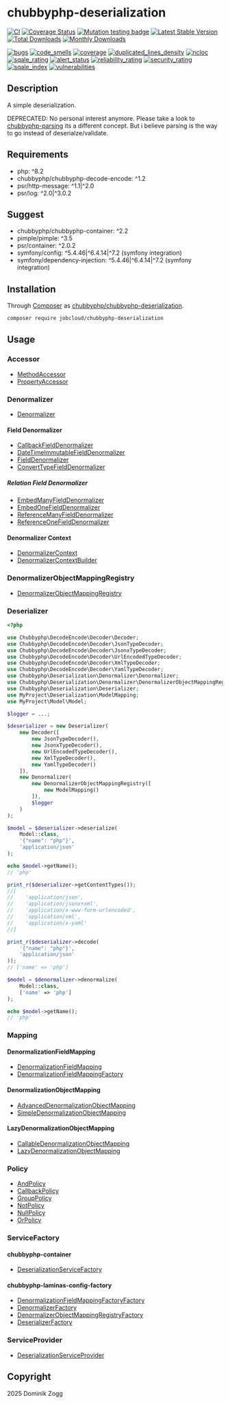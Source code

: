 # chubbyphp-deserialization

[![CI](https://github.com/chubbyphp/chubbyphp-deserialization/actions/workflows/ci.yml/badge.svg)](https://github.com/chubbyphp/chubbyphp-deserialization/actions/workflows/ci.yml)
[![Coverage Status](https://coveralls.io/repos/github/chubbyphp/chubbyphp-deserialization/badge.svg?branch=master)](https://coveralls.io/github/chubbyphp/chubbyphp-deserialization?branch=master)
[![Mutation testing badge](https://img.shields.io/endpoint?style=flat&url=https%3A%2F%2Fbadge-api.stryker-mutator.io%2Fgithub.com%2Fchubbyphp%2Fchubbyphp-deserialization%2Fmaster)](https://dashboard.stryker-mutator.io/reports/github.com/chubbyphp/chubbyphp-deserialization/master)
[![Latest Stable Version](https://poser.pugx.org/chubbyphp/chubbyphp-deserialization/v)](https://packagist.org/packages/chubbyphp/chubbyphp-deserialization)
[![Total Downloads](https://poser.pugx.org/chubbyphp/chubbyphp-deserialization/downloads)](https://packagist.org/packages/chubbyphp/chubbyphp-deserialization)
[![Monthly Downloads](https://poser.pugx.org/chubbyphp/chubbyphp-deserialization/d/monthly)](https://packagist.org/packages/chubbyphp/chubbyphp-deserialization)

[![bugs](https://sonarcloud.io/api/project_badges/measure?project=chubbyphp_chubbyphp-deserialization&metric=bugs)](https://sonarcloud.io/dashboard?id=chubbyphp_chubbyphp-deserialization)
[![code_smells](https://sonarcloud.io/api/project_badges/measure?project=chubbyphp_chubbyphp-deserialization&metric=code_smells)](https://sonarcloud.io/dashboard?id=chubbyphp_chubbyphp-deserialization)
[![coverage](https://sonarcloud.io/api/project_badges/measure?project=chubbyphp_chubbyphp-deserialization&metric=coverage)](https://sonarcloud.io/dashboard?id=chubbyphp_chubbyphp-deserialization)
[![duplicated_lines_density](https://sonarcloud.io/api/project_badges/measure?project=chubbyphp_chubbyphp-deserialization&metric=duplicated_lines_density)](https://sonarcloud.io/dashboard?id=chubbyphp_chubbyphp-deserialization)
[![ncloc](https://sonarcloud.io/api/project_badges/measure?project=chubbyphp_chubbyphp-deserialization&metric=ncloc)](https://sonarcloud.io/dashboard?id=chubbyphp_chubbyphp-deserialization)
[![sqale_rating](https://sonarcloud.io/api/project_badges/measure?project=chubbyphp_chubbyphp-deserialization&metric=sqale_rating)](https://sonarcloud.io/dashboard?id=chubbyphp_chubbyphp-deserialization)
[![alert_status](https://sonarcloud.io/api/project_badges/measure?project=chubbyphp_chubbyphp-deserialization&metric=alert_status)](https://sonarcloud.io/dashboard?id=chubbyphp_chubbyphp-deserialization)
[![reliability_rating](https://sonarcloud.io/api/project_badges/measure?project=chubbyphp_chubbyphp-deserialization&metric=reliability_rating)](https://sonarcloud.io/dashboard?id=chubbyphp_chubbyphp-deserialization)
[![security_rating](https://sonarcloud.io/api/project_badges/measure?project=chubbyphp_chubbyphp-deserialization&metric=security_rating)](https://sonarcloud.io/dashboard?id=chubbyphp_chubbyphp-deserialization)
[![sqale_index](https://sonarcloud.io/api/project_badges/measure?project=chubbyphp_chubbyphp-deserialization&metric=sqale_index)](https://sonarcloud.io/dashboard?id=chubbyphp_chubbyphp-deserialization)
[![vulnerabilities](https://sonarcloud.io/api/project_badges/measure?project=chubbyphp_chubbyphp-deserialization&metric=vulnerabilities)](https://sonarcloud.io/dashboard?id=chubbyphp_chubbyphp-deserialization)

## Description

A simple deserialization.

DEPRECATED: No personal interest anymore.
Please take a look to [chubbyphp-parsing](https://github.com/chubbyphp/chubbyphp-parsing) its a different concept. But i believe parsing is the way to go instead of deserialze/validate.

## Requirements

 * php: ^8.2
 * chubbyphp/chubbyphp-decode-encode: ^1.2
 * psr/http-message: ^1.1|^2.0
 * psr/log: ^2.0|^3.0.2

## Suggest

 * chubbyphp/chubbyphp-container: ^2.2
 * pimple/pimple: ^3.5
 * psr/container: ^2.0.2
 * symfony/config: ^5.4.46|^6.4.14|^7.2 (symfony integration)
 * symfony/dependency-injection: ^5.4.46|^6.4.14|^7.2 (symfony integration)

## Installation

Through [Composer](http://getcomposer.org) as [chubbyphp/chubbyphp-deserialization][1].

```sh
composer require jobcloud/chubbyphp-deserialization
```

## Usage

### Accessor

 * [MethodAccessor][2]
 * [PropertyAccessor][3]

### Denormalizer

 * [Denormalizer][10]

#### Field Denormalizer

 * [CallbackFieldDenormalizer][11]
 * [DateTimeImmutableFieldDenormalizer][12]
 * [FieldDenormalizer][13]
 * [ConvertTypeFieldDenormalizer][14]

##### Relation Field Denormalizer

 * [EmbedManyFieldDenormalizer][15]
 * [EmbedOneFieldDenormalizer][16]
 * [ReferenceManyFieldDenormalizer][17]
 * [ReferenceOneFieldDenormalizer][18]

#### Denormalizer Context

 * [DenormalizerContext][19]
 * [DenormalizerContextBuilder][20]

### DenormalizerObjectMappingRegistry

* [DenormalizerObjectMappingRegistry][21]

### Deserializer

```php
<?php

use Chubbyphp\DecodeEncode\Decoder\Decoder;
use Chubbyphp\DecodeEncode\Decoder\JsonTypeDecoder;
use Chubbyphp\DecodeEncode\Decoder\JsonxTypeDecoder;
use Chubbyphp\DecodeEncode\Decoder\UrlEncodedTypeDecoder;
use Chubbyphp\DecodeEncode\Decoder\XmlTypeDecoder;
use Chubbyphp\DecodeEncode\Decoder\YamlTypeDecoder;
use Chubbyphp\Deserialization\Denormalizer\Denormalizer;
use Chubbyphp\Deserialization\Denormalizer\DenormalizerObjectMappingRegistry;
use Chubbyphp\Deserialization\Deserializer;
use MyProject\Deserialization\ModelMapping;
use MyProject\Model\Model;

$logger = ...;

$deserializer = new Deserializer(
    new Decoder([
        new JsonTypeDecoder(),
        new JsonxTypeDecoder(),
        new UrlEncodedTypeDecoder(),
        new XmlTypeDecoder(),
        new YamlTypeDecoder()
    ]),
    new Denormalizer(
        new DenormalizerObjectMappingRegistry([
            new ModelMapping()
        ]),
        $logger
    )
);

$model = $deserializer->deserialize(
    Model::class,
    '{"name": "php"}',
    'application/json'
);

echo $model->getName();
// 'php'

print_r($deserializer->getContentTypes());
//[
//    'application/json',
//    'application/jsonx+xml',
//    'application/x-www-form-urlencoded',
//    'application/xml',
//    'application/x-yaml'
//]

print_r($deserializer->decode(
    '{"name": "php"}',
    'application/json'
));
// ['name' => 'php']

$model = $denormalizer->denormalize(
    Model::class,
    ['name' => 'php']
);

echo $model->getName();
// 'php'
```

### Mapping

#### DenormalizationFieldMapping

 * [DenormalizationFieldMapping][21]
 * [DenormalizationFieldMappingFactory][22]

#### DenormalizationObjectMapping

 * [AdvancedDenormalizationObjectMapping][23]
 * [SimpleDenormalizationObjectMapping][24]

#### LazyDenormalizationObjectMapping

 * [CallableDenormalizationObjectMapping][25]
 * [LazyDenormalizationObjectMapping][26]

### Policy

* [AndPolicy][27]
* [CallbackPolicy][28]
* [GroupPolicy][29]
* [NotPolicy][30]
* [NullPolicy][31]
* [OrPolicy][32]

### ServiceFactory

#### chubbyphp-container

 * [DeserializationServiceFactory][33]

#### chubbyphp-laminas-config-factory

 * [DenormalizationFieldMappingFactoryFactory][41]
 * [DenormalizerFactory][42]
 * [DenormalizerObjectMappingRegistryFactory][43]
 * [DeserializerFactory][44]

### ServiceProvider

* [DeserializationServiceProvider][34]

## Copyright

2025 Dominik Zogg


[1]: https://packagist.org/packages/chubbyphp/chubbyphp-deserialization

[2]: doc/Accessor/MethodAccessor.md
[3]: doc/Accessor/PropertyAccessor.md

[10]: doc/Denormalizer/Denormalizer.md

[11]: doc/Denormalizer/CallbackFieldDenormalizer.md
[12]: doc/Denormalizer/DateTimeImmutableFieldDenormalizer.md
[13]: doc/Denormalizer/FieldDenormalizer.md
[14]: doc/Denormalizer/ConvertTypeFieldDenormalizer.md

[15]: doc/Denormalizer/Relation/EmbedManyFieldDenormalizer.md
[16]: doc/Denormalizer/Relation/EmbedOneFieldDenormalizer.md
[17]: doc/Denormalizer/Relation/ReferenceManyFieldDenormalizer.md
[18]: doc/Denormalizer/Relation/ReferenceOneFieldDenormalizer.md

[19]: doc/Denormalizer/DenormalizerContext.md
[20]: doc/Denormalizer/DenormalizerContextBuilder.md

[21]: doc/Denormalizer/DenormalizerObjectMappingRegistry.md

[21]: doc/Mapping/DenormalizationFieldMapping.md
[22]: doc/Mapping/DenormalizationFieldMappingFactory.md

[23]: doc/Mapping/AdvancedDenormalizationObjectMapping.md
[24]: doc/Mapping/SimpleDenormalizationObjectMapping.md

[25]: doc/Mapping/CallableDenormalizationObjectMapping.md
[26]: doc/Mapping/LazyDenormalizationObjectMapping.md

[27]: doc/Policy/AndPolicy.md
[28]: doc/Policy/CallbackPolicy.md
[29]: doc/Policy/GroupPolicy.md
[30]: doc/Policy/NotPolicy.md
[31]: doc/Policy/NullPolicy.md
[32]: doc/Policy/OrPolicy.md

[33]: doc/ServiceFactory/DeserializationServiceFactory.md

[34]: doc/ServiceProvider/DeserializationServiceProvider.md

[41]: doc/ServiceFactory/DenormalizationFieldMappingFactoryFactory.md
[42]: doc/ServiceFactory/DenormalizerFactory.md
[43]: doc/ServiceFactory/DenormalizerObjectMappingRegistryFactory.md
[44]: doc/ServiceFactory/DeserializerFactory.md
